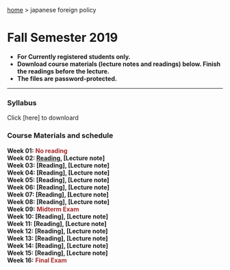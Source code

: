 [home](https://hirosasada.github.io/) > japanese foreign policy    
# Fall Semester 2019
- **For Currently registered students only.**  
- **Download course materials (lecture notes and readings) below. Finish the readings before the lecture.**  
- **The files are password-protected.**  
__________________________________________________________  
  
### Syllabus  
  Click [here] to downloard   
   
### Course Materials and schedule  
  
**Week 01:** **<font color="Brown">No reading</font>**    
**Week 02: [Reading](https://drive.google.com/open?id=1rxAvhvB-iYXMBYS9CxDT3zBpMhrBDxkC), [Lecture note]**    
**Week 03: [Reading], [Lecture note]**   
**Week 04: [Reading], [Lecture note]**   
**Week 05: [Reading], [Lecture note]**     
**Week 06: [Reading], [Lecture note]**     
**Week 07: [Reading], [Lecture note]**      
**Week 08: [Reading], [Lecture note]**    
**Week 09:** **<font color="Brown">Midterm Exam</font>**  
**Week 10: [Reading], [Lecture note]**    
**Week 11: [Reading], [Lecture note]**    
**Week 12: [Reading], [Lecture note]**   
**Week 13: [Reading], [Lecture note]**   
**Week 14: [Reading], [Lecture note]**   
**Week 15: [Reading], [Lecture note]**   
**Week 16:** **<font color="Brown">Final Exam</font>**    
  

